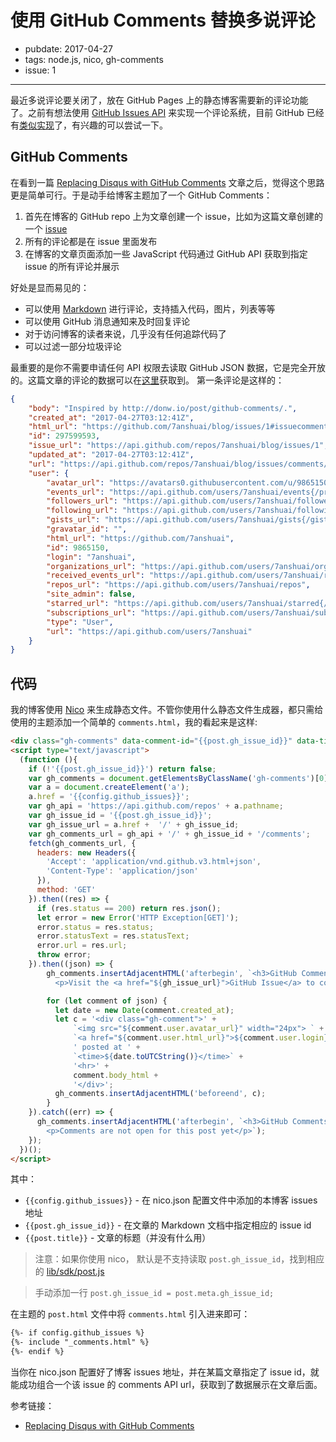 # 使用 GitHub Comments 替换多说评论

- pubdate: 2017-04-27
- tags: node.js, nico, gh-comments
- issue: 1

------

最近多说评论要关闭了，放在 GitHub Pages 上的静态博客需要新的评论功能了。之前有想法使用 [GitHub Issues API](https://developer.github.com/v3/issues/) 来实现一个评论系统，目前 GitHub 已经有[类似实现](https://github.com/imsun/gitment)了，有兴趣的可以尝试一下。

## GitHub Comments

在看到一篇 [Replacing Disqus with GitHub Comments](http://donw.io/post/github-comments/) 文章之后，觉得这个思路更是简单可行。于是动手给博客主题加了一个 GitHub Comments：

1. 首先在博客的 GitHub repo 上为文章创建一个 issue，比如为这篇文章创建的一个 [issue](https://github.com/7anshuai/blog/issues/1)
2. 所有的评论都是在 issue 里面发布
3. 在博客的文章页面添加一些 JavaScript 代码通过 GitHub API 获取到指定 issue 的所有评论并展示

好处是显而易见的：

- 可以使用 [Markdown](http://daringfireball.net/projects/markdown/) 进行评论，支持插入代码，图片，列表等等
- 可以使用 GitHub 消息通知来及时回复评论
- 对于访问博客的读者来说，几乎没有任何追踪代码了
- 可以过滤一部分垃圾评论

最重要的是你不需要申请任何 API 权限去读取 GitHub JSON 数据，它是完全开放的。这篇文章的评论的数据可以在[这里](https://api.github.com/repos/7anshuai/blog/issues/1/comments)获取到。
第一条评论是这样的：

```json
{
    "body": "Inspired by http://donw.io/post/github-comments/.",
    "created_at": "2017-04-27T03:12:41Z",
    "html_url": "https://github.com/7anshuai/blog/issues/1#issuecomment-297599593",
    "id": 297599593,
    "issue_url": "https://api.github.com/repos/7anshuai/blog/issues/1",
    "updated_at": "2017-04-27T03:12:41Z",
    "url": "https://api.github.com/repos/7anshuai/blog/issues/comments/297599593",
    "user": {
        "avatar_url": "https://avatars0.githubusercontent.com/u/9865150?v=3",
        "events_url": "https://api.github.com/users/7anshuai/events{/privacy}",
        "followers_url": "https://api.github.com/users/7anshuai/followers",
        "following_url": "https://api.github.com/users/7anshuai/following{/other_user}",
        "gists_url": "https://api.github.com/users/7anshuai/gists{/gist_id}",
        "gravatar_id": "",
        "html_url": "https://github.com/7anshuai",
        "id": 9865150,
        "login": "7anshuai",
        "organizations_url": "https://api.github.com/users/7anshuai/orgs",
        "received_events_url": "https://api.github.com/users/7anshuai/received_events",
        "repos_url": "https://api.github.com/users/7anshuai/repos",
        "site_admin": false,
        "starred_url": "https://api.github.com/users/7anshuai/starred{/owner}{/repo}",
        "subscriptions_url": "https://api.github.com/users/7anshuai/subscriptions",
        "type": "User",
        "url": "https://api.github.com/users/7anshuai"
    }
}
```

## 代码

我的博客使用 [Nico](https://github.com/lepture/nico) 来生成静态文件。不管你使用什么静态文件生成器，都只需给使用的主题添加一个简单的 `comments.html`，我的看起来是这样:

```html
<div class="gh-comments" data-comment-id="{{post.gh_issue_id}}" data-title="{{ post.title }}"></div>
<script type="text/javascript">
  (function (){
    if (!'{{post.gh_issue_id}}') return false;
    var gh_comments = document.getElementsByClassName('gh-comments')[0];
    var a = document.createElement('a');
    a.href = '{{config.github_issues}}';
    var gh_api = 'https://api.github.com/repos' + a.pathname;
    var gh_issue_id = '{{post.gh_issue_id}}';
    var gh_issue_url = a.href +  '/' + gh_issue_id;
    var gh_comments_url = gh_api + '/' + gh_issue_id + '/comments';
    fetch(gh_comments_url, {
      headers: new Headers({
        'Accept': 'application/vnd.github.v3.html+json',
        'Content-Type': 'application/json'
      }),
      method: 'GET'
    }).then((res) => {
      if (res.status == 200) return res.json();
      let error = new Error('HTTP Exception[GET]');
      error.status = res.status;
      error.statusText = res.statusText;
      error.url = res.url;
      throw error;
    }).then((json) => {
        gh_comments.insertAdjacentHTML('afterbegin', `<h3>GitHub Comments</h3>
          <p>Visit the <a href="${gh_issue_url}">GitHub Issue</a> to comment on this post.</p>`);

        for (let comment of json) {
          let date = new Date(comment.created_at);
          let c = '<div class="gh-comment">' +
              `<img src="${comment.user.avatar_url}" width="24px"> ` +
              `<a href="${comment.user.html_url}">${comment.user.login}</a>` +
              ' posted at ' +
              `<time>${date.toUTCString()}</time>` +
              '<hr>' +
              comment.body_html +
              '</div>';
          gh_comments.insertAdjacentHTML('beforeend', c);
        }
    }).catch((err) => {
      gh_comments.insertAdjacentHTML('afterbegin', `<h3>GitHub Comments</h3>
        <p>Comments are not open for this post yet</p>`);
    });
  })();
</script>
```

其中：

- `{{config.github_issues}}` - 在 nico.json 配置文件中添加的本博客 issues 地址
- `{{post.gh_issue_id}}` - 在文章的 Markdown 文档中指定相应的 issue id
- `{{post.title}}` - 文章的标题（并没有什么用）

> 注意：如果你使用 nico， 默认是不支持读取 `post.gh_issue_id`，找到相应的 [lib/sdk/post.js](https://github.com/lepture/nico/blob/master/lib/sdk/post.js#L98)

> 手动添加一行 `post.gh_issue_id = post.meta.gh_issue_id;`

在主题的 `post.html` 文件中将 `comments.html` 引入进来即可：

```html
{%- if config.github_issues %}
{%- include "_comments.html" %}
{%- endif %}
```

当你在 nico.json 配置好了博客 issues 地址，并在某篇文章指定了 issue id，就能成功组合一个该 issue 的 comments API url，获取到了数据展示在文章后面。

参考链接：
- [Replacing Disqus with GitHub Comments](http://donw.io/post/github-comments/)
